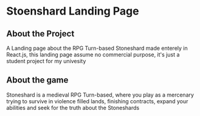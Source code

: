 # Stoenshard Landing Page

## About the Project

A Landing page about the RPG Turn-based Stoneshard made enterely in React.js, this landing page assume no commercial purpose, it's just a student project for my univesity

## About the game

Stoneshard is a medieval RPG Turn-based, where you play as a mercenary trying to survive in violence filled lands, finishing contracts, expand your abilities and seek for the truth about the Stoneshards
